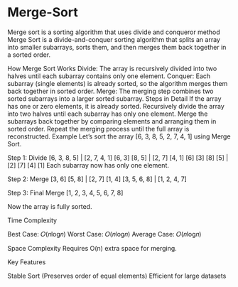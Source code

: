 # Merge-Sort
Merge sort is a sorting algorithm that uses divide and conqueror method 
Merge Sort is a divide-and-conquer sorting algorithm that splits an array into smaller subarrays, sorts them, and then merges them back together in a sorted order.

How Merge Sort Works
Divide: The array is recursively divided into two halves until each subarray contains only one element.
Conquer: Each subarray (single elements) is already sorted, so the algorithm merges them back together in sorted order.
Merge: The merging step combines two sorted subarrays into a larger sorted subarray.
Steps in Detail
If the array has one or zero elements, it is already sorted.
Recursively divide the array into two halves until each subarray has only one element.
Merge the subarrays back together by comparing elements and arranging them in sorted order.
Repeat the merging process until the full array is reconstructed.
Example
Let’s sort the array [6, 3, 8, 5, 2, 7, 4, 1] using Merge Sort.

Step 1: Divide
[6, 3, 8, 5]   |   [2, 7, 4, 1]
[6, 3]  [8, 5] | [2, 7]  [4, 1]
[6] [3] [8] [5] | [2] [7] [4] [1]
Each subarray now has only one element.

Step 2: Merge
[3, 6] [5, 8]  | [2, 7] [1, 4]
[3, 5, 6, 8]   | [1, 2, 4, 7]

Step 3: Final Merge
[1, 2, 3, 4, 5, 6, 7, 8]


Now the array is fully sorted.

Time Complexity

Best Case: 𝑂(𝑛log𝑛)
Worst Case: 𝑂(𝑛log𝑛)
Average Case: 𝑂(𝑛log⁡𝑛)

Space Complexity
Requires O(n) extra space for merging.

Key Features

Stable Sort (Preserves order of equal elements)
Efficient for large datasets
